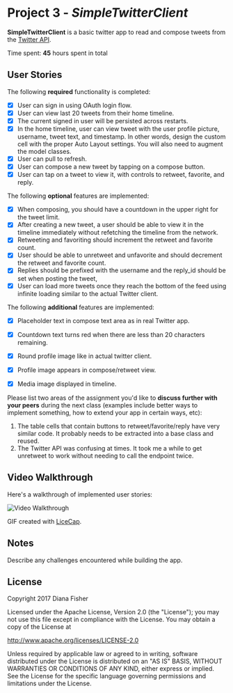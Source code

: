 # Project 3 - *SimpleTwitterClient*

**SimpleTwitterClient** is a basic twitter app to read and compose tweets from the [Twitter API](https://apps.twitter.com/).

Time spent: **45** hours spent in total

## User Stories

The following **required** functionality is completed:

- [x] User can sign in using OAuth login flow.
- [x] User can view last 20 tweets from their home timeline.
- [x] The current signed in user will be persisted across restarts.
- [x] In the home timeline, user can view tweet with the user profile picture, username, tweet text, and timestamp.  In other words, design the custom cell with the proper Auto Layout settings.  You will also need to augment the model classes.
- [x] User can pull to refresh.
- [x] User can compose a new tweet by tapping on a compose button.
- [x] User can tap on a tweet to view it, with controls to retweet, favorite, and reply.

The following **optional** features are implemented:

- [x] When composing, you should have a countdown in the upper right for the tweet limit.
- [x] After creating a new tweet, a user should be able to view it in the timeline immediately without refetching the timeline from the network.
- [x] Retweeting and favoriting should increment the retweet and favorite count.
- [x] User should be able to unretweet and unfavorite and should decrement the retweet and favorite count.
- [x] Replies should be prefixed with the username and the reply_id should be set when posting the tweet,
- [x] User can load more tweets once they reach the bottom of the feed using infinite loading similar to the actual Twitter client.

The following **additional** features are implemented:

- [x] Placeholder text in compose text area as in real Twitter app.
- [x] Countdown text turns red when there are less than 20 characters remaining.
- [x] Round profile image like in actual twitter client.
- [x] Profile image appears in compose/retweet view.
- [x] Media image displayed in timeline.


Please list two areas of the assignment you'd like to **discuss further with your peers** during the next class (examples include better ways to implement something, how to extend your app in certain ways, etc):

1. The table cells that contain buttons to retweet/favorite/reply have very similar code.  It probably needs to be extracted into a base class and reused.
2. The Twitter API was confusing at times.  It took me a while to get unretweet to work without needing to call the endpoint twice.

## Video Walkthrough

Here's a walkthrough of implemented user stories:

<img src='https://github.com/dianafisher/simple-twitter-client/blob/master/twitter.gif' title='Video Walkthrough' width='' alt='Video Walkthrough' />

GIF created with [LiceCap](http://www.cockos.com/licecap/).

## Notes

Describe any challenges encountered while building the app.

## License

Copyright 2017 Diana Fisher

Licensed under the Apache License, Version 2.0 (the "License");
you may not use this file except in compliance with the License.
You may obtain a copy of the License at

http://www.apache.org/licenses/LICENSE-2.0

Unless required by applicable law or agreed to in writing, software
distributed under the License is distributed on an "AS IS" BASIS,
WITHOUT WARRANTIES OR CONDITIONS OF ANY KIND, either express or implied.
See the License for the specific language governing permissions and
limitations under the License.
